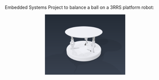 Embedded Systems Project to balance a ball on a 3RRS platform robot:

<div align="center">
    <img src="images/render2.png" width="50%">
</div>
